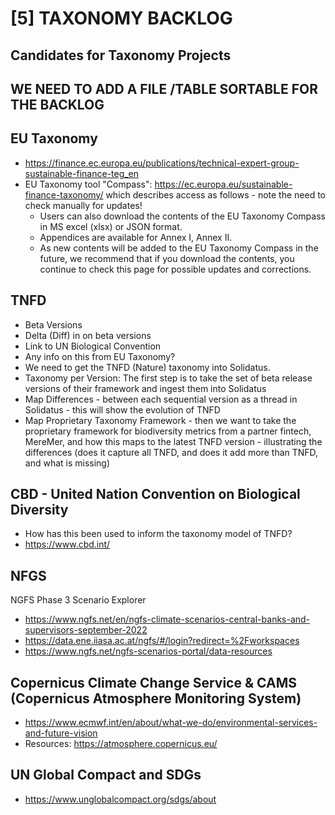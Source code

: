 # [5] TAXONOMY BACKLOG
Candidates for Taxonomy Projects
---------------------
WE NEED TO ADD A FILE /TABLE SORTABLE FOR THE BACKLOG
---------------------

## EU Taxonomy
- https://finance.ec.europa.eu/publications/technical-expert-group-sustainable-finance-teg_en
- EU Taxonomy tool "Compass": https://ec.europa.eu/sustainable-finance-taxonomy/ which describes access as follows - note the need to check manually for updates!
   - Users can also download the contents of the EU Taxonomy Compass in MS excel (xlsx) or JSON format.
   - Appendices are available for Annex I, Annex II.
   - As new contents will be added to the EU Taxonomy Compass in the future, we recommend that if you download the contents, you continue to check this page for possible updates and corrections.


## TNFD
- Beta Versions
- Delta (Diff) in on beta versions
- Link to UN Biological Convention
- Any info on this from EU Taxonomy?
- We need to get the TNFD (Nature) taxonomy into Solidatus.
- Taxonomy per Version: The first step is to take the set of beta release versions of their framework and ingest them into Solidatus
- Map Differences - between each sequential version as a thread in Solidatus - this will show the evolution of TNFD
- Map Proprietary Taxonomy Framework - then we want to take the proprietary framework for biodiversity metrics from a partner fintech, MereMer, and how this maps to the latest TNFD version - illustrating the differences (does it capture all TNFD, and does it add more than TNFD, and what is missing)

## CBD - United Nation Convention on Biological Diversity
- How has this been used to inform the taxonomy model of TNFD?
- https://www.cbd.int/

## NFGS

NGFS Phase 3 Scenario Explorer
- https://www.ngfs.net/en/ngfs-climate-scenarios-central-banks-and-supervisors-september-2022
- https://data.ene.iiasa.ac.at/ngfs/#/login?redirect=%2Fworkspaces
- https://www.ngfs.net/ngfs-scenarios-portal/data-resources

## Copernicus Climate Change Service & CAMS (Copernicus Atmosphere Monitoring System)

- https://www.ecmwf.int/en/about/what-we-do/environmental-services-and-future-vision
- Resources: https://atmosphere.copernicus.eu/

## UN Global Compact and SDGs
- https://www.unglobalcompact.org/sdgs/about
